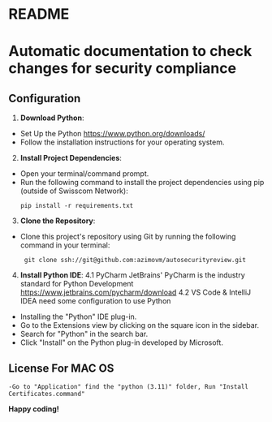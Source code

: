 # README
# Automatic documentation to check changes for security compliance

## Configuration

1. **Download Python**:
- Set Up the Python https://www.python.org/downloads/
- Follow the installation instructions for your operating system.

2. **Install Project Dependencies**:
- Open your terminal/command prompt.
- Run the following command to install the project dependencies using pip (outside of Swisscom Network):
  ```
  pip install -r requirements.txt
  ```

3. **Clone the Repository**:
- Clone this project's repository using Git by running the following command in your terminal:
  ```
   git clone ssh://git@github.com:azimovm/autosecurityreview.git
  ```

4. **Install Python IDE**:
   4.1 PyCharm
     JetBrains' PyCharm is the industry standard for Python Development https://www.jetbrains.com/pycharm/download
   4.2 VS Code & IntelliJ IDEA need some configuration to use Python
  - Installing the "Python" IDE plug-in.
  - Go to the Extensions view by clicking on the square icon in the sidebar.
  - Search for "Python" in the search bar.
  - Click "Install" on the Python plug-in developed by Microsoft.

## License For MAC OS
    -Go to "Application" find the "python (3.11)" folder, Run "Install Certificates.command"

**Happy coding!**
